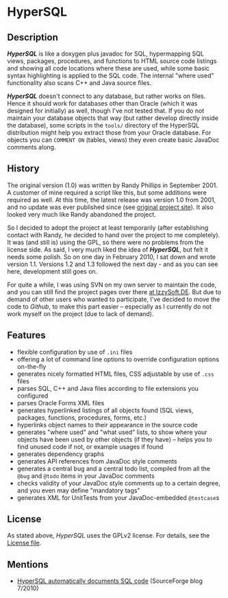 # HyperSQL
## Description
***HyperSQL*** is like a doxygen plus javadoc for SQL, hypermapping SQL views, packages, procedures, and functions to HTML source code listings and
showing all code locations where these are used, while some basic syntax highlighting is applied to the SQL code. The internal "where used"
functionality also scans C++ and Java source files.

***HyperSQL*** doesn't connect to any database, but rather works on files. Hence it should work for databases other than Oracle (which it was
designed for initially) as well, though I've not tested that. If you do not maintain your database objects that way (but rather develop directly
inside the database), some scripts in the `tools/` directory of the HyperSQL distribution might help you extract those from your Oracle database.
For objects you can `COMMENT ON` (tables, views) they even create basic JavaDoc comments along.


## History
The original version (1.0) was written by Randy Phillips in September 2001. A customer of mine required a script like this, but some additions
were required as well. At this time, the latest release was version 1.0 from 2001, and no update was ever published since (see
[original project site](http://hypersql.sourceforge.net/)). It also looked very much like Randy abandoned the project.

So I decided to adopt the project at least temporarily (after establishing contact with Randy, he decided to hand over the project to
me completely). It was (and still is) using the GPL, so there were no problems from the license side. As said, I very much liked the idea of
***HyperSQL***, but felt it needs some polish. So on one day in February 2010, I sat down and wrote version 1.1. Versions 1.2 and 1.3 followed
the next day - and as you can see here, development still goes on.

For quite a while, I was using SVN on my own server to maintain the code, and you can still find the project pages over there [at
IzzySoft.DE](http://projects.izzysoft.de/trac/hypersql). But due to demand of other users who wanted to participate, I've decided to move
the code to *Github*, to make this part easier – especially as I currently do not work myself on the project (due to lack of demand).


## Features
* flexible configuration by use of `.ini` files
* offering a lot of command line options to override configuration options on-the-fly
* generates nicely formatted HTML files, CSS adjustable by use of `.css` files
* parses SQL, C++ and Java files according to file extensions you configured
* parses Oracle Forms XML files
* generates hyperlinked listings of all objects found (SQL views, packages, functions, procedures, forms, etc.)
* hyperlinks object names to their appearance in the source code
* generates "where used" and "what used" lists, to show where your objects have been used by other objects (if they have) – helps you to find
  unused code if not, or example usages if found
* generates dependency graphs
* generates API references from JavaDoc style comments
* generates a central bug and a central todo list, compiled from all the `@bug` and `@todo` items in your JavaDoc comments
* checks validity of your JavaDoc style comments up to a certain degree, and you even may define "mandatory tags"
* generates XML for UnitTests from your JavaDoc-embedded `@testcase`s


## License
As stated above, *HyperSQL* uses the GPLv2 license. For details, see the [License file](doc/COPYING).


## Mentions
* [HyperSQL automatically documents SQL code](https://sourceforge.net/blog/hypersql-automatically-documents-sql-code/) (SourceForge blog 7/2010)
